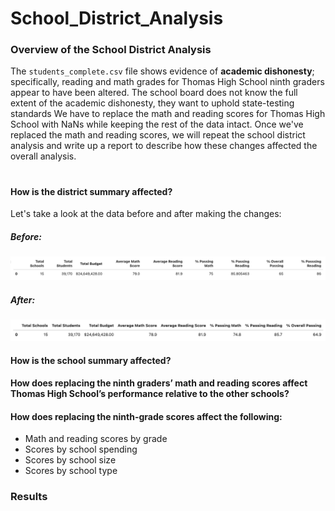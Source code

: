 # School_District_Analysis


### Overview of the School District Analysis
The `students_complete.csv` file shows evidence of **academic dishonesty**; specifically, reading and math grades for Thomas High School ninth graders appear to have been altered. The school board does not know the full extent of the academic dishonesty, they want to uphold state-testing standards We have to replace the math and reading scores for Thomas High School with NaNs while keeping the rest of the data intact. Once we've replaced the math and reading scores, we will repeat the school district analysis and write up a report to describe how these changes affected the overall analysis.
#

#### How is the district summary affected?
Let's take a look at the data before and after making the changes:

##### Before:
<img src="/Resources/district_summary_before.png" alt="district_summary_before"><br>
##### After:
<img src="/Resources/district_summary_after.png" alt="district_summary_after"><br>



#### How is the school summary affected?


#### How does replacing the ninth graders’ math and reading scores affect Thomas High School’s performance relative to the other schools?
#### How does replacing the ninth-grade scores affect the following:
- Math and reading scores by grade
- Scores by school spending
- Scores by school size
- Scores by school type

### Results
